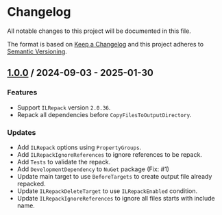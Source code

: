 # Changelog
All notable changes to this project will be documented in this file.

The format is based on [Keep a Changelog](http://keepachangelog.com/en/1.0.0/)
and this project adheres to [Semantic Versioning](http://semver.org/spec/v2.0.0.html).

## [1.0.0] / 2024-09-03 - 2025-01-30
### Features
- Support `ILRepack` version `2.0.36`.
- Repack all dependencies before `CopyFilesToOutputDirectory`.
### Updates
- Add `ILRepack` options using `PropertyGroups`.
- Add `ILRepackIgnoreReferences` to ignore references to be repack.
- Add `Tests` to validate the repack.
- Add `DevelopmentDependency` to `NuGet` package (Fix: #1)
- Update main target to use `BeforeTargets` to create output file already repacked.
- Update `ILRepackDeleteTarget` to use `ILRepackEnabled` condition.
- Update `ILRepackIgnoreReferences` to ignore all files starts with include name.

[vNext]: ../../compare/1.0.0...HEAD
[1.0.0]: ../../compare/1.0.0